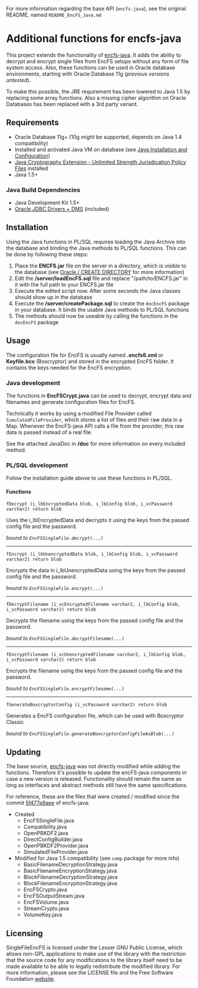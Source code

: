 For more information regarding the base API (`encfs-java`), see the original README, named `README_EncFS_Java.md`

Additional functions for encfs-java
======

This project extends the functionality of [encfs-java](https://github.com/mrpdaemon/encfs-java/).
It adds the ability to decrypt and encrypt single files from EncFS setups without any form of file system access. Also, these functions can be used in Oracle database environments, starting with Oracle Database 11g (*previous versions untested*).

To make this possible, the JRE requirement has been lowered to Java 1.5 by replacing some array functions. Also a missing cipher algorithm on Oracle Databases has been replaced with a 3rd party variant.

## Requirements

- Oracle Database 11g+ (10g *might* be supported, depends on Java 1.4 compatibility)
- Installed and activated Java VM on database (see [Java Installation and Configuration](http://docs.oracle.com/cd/B28359_01/java.111/b31225/chfour.htm#BABCFGAB))
- [Java Cryptography Extension - Unlimited Strength Jurisdication Policy Files](http://www.oracle.com/technetwork/java/javase/downloads/jce-7-download-432124.html) installed
- Java 1.5+

### Java Build Dependencies

- Java Development Kit 1.5+
- [Oracle JDBC Drivers + DMS](http://www.oracle.com/technetwork/database/features/jdbc/index-091264.html) (included)



## Installation

Using the Java functions in PL/SQL requires loading the Java Archive into the database and binding the Java methods to PL/SQL functions. This can be done by following these steps:

1. Place the **ENCFS.jar** file on the server in a directory, which is visible to the database (see [Oracle / CREATE DIRECTORY](http://docs.oracle.com/cd/B12037_01/server.101/b10759/statements_5007.htm) for more information)
2. Edit the **/server/loadEncFS.sql** file and replace "/path/to/ENCFS.jar" in it with the full path to your ENCFS.jar file
3. Execute the edited script now. After some seconds the Java classes should show up in the database
4. Execute the **/server/createPackage.sql** to create the `docEncFS` package in your database. It binds the usable Java methods to PL/SQL functions
5. The methods should now be useable by calling the functions in the `docEncFS` package


## Usage

The configuration file for EncFS is usually named **.encfs6.xml** or **Keyfile.bcx** (Boxcryptor) and stored in the encrypted EncFS folder. It contains the keys needed for the EncFS encryption. 

### Java development

The functions in **EncFSCrypt.java** can be used to decrypt, encrypt data and filenames and generate configuration files for EncFS.  

Technically it works by using a modified File Provider called `SimulatedFileProvider`, which stores a list of files and their raw data in a Map. Whenever the EncFS-java API calls a file from the provider, this raw data is passed instead of a real file. 

See the attached JavaDoc in **/doc** for more information on every included method. 

### PL/SQL development

Follow the installation guide above to use these functions in PL/SQL.


#### Functions

	fDecrypt (i_lbEncryptedData blob, i_lbConfig blob, i_vcPassword varchar2) return blob

Uses the i_lbEncryptedData and decrypts it using the keys from the passed config file and the password.

*bound to `EncFSSingleFile.decrypt(...)`*

----------


	fEncrypt (i_lbUnencryptedData blob, i_lbConfig blob, i_vcPassword varchar2) return blob

Encrypts the data in i_lbUnencryptedData using the keys from the passed config file and the password.

*bound to `EncFSSingleFile.encrypt(...)`*

----------


	fDecryptFilename (i_vcEncryptedFilename varchar2, i_lbConfig blob, i_vcPassword varchar2) return blob

Decrypts the filename using the keys from the passed config file and the password.

*bound to `EncFSSingleFile.decryptFilename(...)`*

----------

	
	fEncryptFilename (i_vcUnencryptedFilename varchar2, i_lbConfig blob, i_vcPassword varchar2) return blob

Encrypts the filename using the keys from the passed config file and the password.

*bound to `EncFSSingleFile.encryptFilename(...)`*

----------


	fGenerateBoxcryptorConfig (i_vcPassword varchar2) return blob

Generates a EncFS configuration file, which can be used with Boxcryptor Classic

*bound to `EncFSSingleFile.generateBoxcryptorConfigFileAsBlob(...)`*


## Updating

The base source, [encfs-java](https://github.com/mrpdaemon/encfs-java/) was not directly modified while adding the functions. Therefore it's possible to update the encFS-java components in case a new version is released. Functionality should remain the same as long as interfaces and abstract methods still have the same specifications. 

For reference, these are the files that were created / modified since the commit [5f477a9aee](https://github.com/mrpdaemon/encfs-java/commit/5f477a9aee8985068aec38b214f19124e8dc1c74) of encfs-java:

- Created
	- EncFSSingleFile.java
	- Compatibility.java
	- OpenPBKDF2.java
	- DirectConfigBuilder.java
	- OpenPBKDF2Provider.java
	- SimulatedFileProvider.java
- Modified for Java 1.5 compatibility (see `comp` package for more info)
	- BasicFilenameDecryptionStrategy.java
	- BasicFilenameEncryptionStrategy.java
	- BlockFilenameDecryptionStrategy.java
	- BlockFilenameEncryptionStrategy.java
	- EncFSCrypto.java
	- EncFSOutputStream.java
	- EncFSVolume.java
	- StreamCrypto.java
	- VolumeKey.java

## Licensing

SingleFileEncFS is licensed under the Lesser GNU Public License, which allows non-GPL
applications to make use of the library with the restriction that the source code
for any modifications to the library itself need to be made available to be able
to legally redistribute the modified library. For more information, please see the
LICENSE file and the Free Software Foundation
[website](http://www.gnu.org/licenses/lgpl.html).